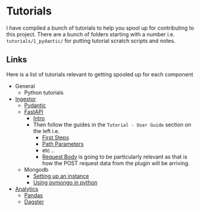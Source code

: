 # Tutorials

I have compiled a bunch of tutorials to help you spool up for contributing to this project. There are a bunch of folders starting with a number i.e. `tutorials/1_pydantic/` for putting tutorial scratch scripts and notes.

## Links

Here is a list of tutorials relevant to getting spooled up for each component

* General
    * Python tutorials
* [Ingestor](/src/ingestor/)
    * [Pydantic](https://techtutorialsx.com/2022/06/03/pydantic-getting-started/)
    * [FastAPI](https://fastapi.tiangolo.com/tutorial/)
        * [Intro](https://fastapi.tiangolo.com/tutorial/)
        * Then follow the guides in the `Tutorial - User Guide` section on the left i.e.
            * [First Steps](https://fastapi.tiangolo.com/tutorial/first-steps/)
            * [Path Parameters](https://fastapi.tiangolo.com/tutorial/path-params/)
            * etc ..
            * [Request Body](https://fastapi.tiangolo.com/tutorial/body/) is going to be particularly relevant as that is how the POST request data from the plugin will be arriving.
    * Mongodb
        * [Setting up an instance](https://www.linode.com/docs/guides/set-up-mongodb-on-docker/)
        * [Using pymongo in python](https://pymongo.readthedocs.io/en/stable/tutorial.html)
* [Analytics](/src/analytics/)
    * [Pandas](https://www.w3schools.com/python/pandas/default.asp)
    * [Dagster](https://docs.dagster.io/tutorial)
